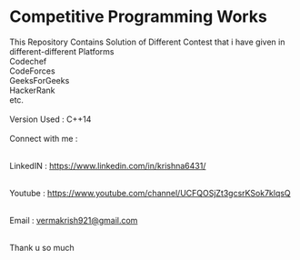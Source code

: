 # Competitive Programming Works
This Repository Contains Solution of Different Contest that i have given in different-different Platforms<br>
Codechef<br>
CodeForces<br>
GeeksForGeeks<br>
HackerRank<br>
etc.
<br><br>
Version Used : C++14<br><br>
Connect with me :<br><br>

LinkedIN : https://www.linkedin.com/in/krishna6431/<br><br>

Youtube : https://www.youtube.com/channel/UCFQOSjZt3gcsrKSok7klqsQ<br><br>

Email : vermakrish921@gmail.com<br><br>


Thank u so much<br><br>

